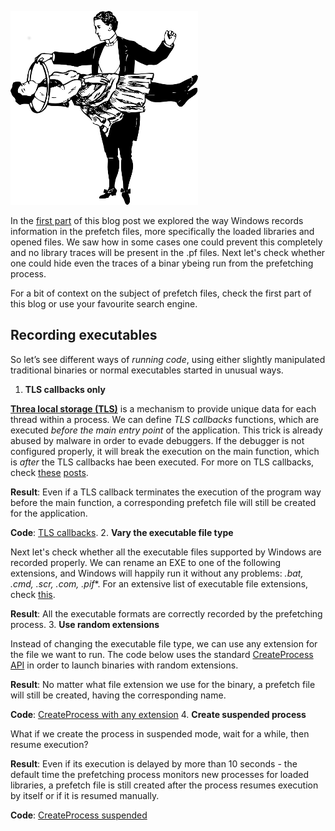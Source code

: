 ![Logo](/assets/images/tricks2.png)

In the [first part](https://livz.github.io/2017/06/29/exploring-prefetch-part-1.html) of this blog post we explored 
the way Windows records information in the prefetch files, more specifically the loaded libraries and opened files.
We saw how in some cases one could prevent this completely and no library traces will be present in the .pf files. 
Next let's check whether one could hide even the traces of a binar ybeing run from the prefetching process. 

For a bit of context on the subject of prefetch files, check the first part of this blog or use your favourite search engine.  

## Recording executables
So let’s see different ways of *running code*, using either slightly manipulated traditional binaries
or normal executables started in unusual ways.

1. __TLS callbacks only__

[**Threa local storage (TLS)**](https://msdn.microsoft.com/en-us/library/windows/desktop/ms686749(v=vs.85).aspx) is a mechanism 
to provide unique data for each thread within a process. We can define *TLS callbacks* functions, which are executed 
*before the main entry point* of the application. This trick is already abused by malware in order to evade debuggers. 
If the debugger is not configured properly, it will break the execution on the main function, which is *after* the TLS callbacks hae been executed. For more on TLS callbacks, check [these](http://waleedassar.blogspot.co.uk/2010/10/quick-look-at-tls-callbacks.html) [posts](http://www.hexblog.com/?p=9).

**Result**: Even if a TLS callback terminates the execution of the program way before the main function, a corresponding 
prefetch file will still be created for the application.

**Code**: [TLS callbacks](https://gist.github.com/livz/47d128220af3357a0616fb2f762ddcfd).
2. __Vary the executable file type__

Next let's check whether all the executable files supported by Windows are recorded properly. We can rename an EXE to one of the following extensions, and Windows will happily run it without any problems: *.bat, .cmd, .scr, .com, .pif**. For an extensive list of 
executable file extensions, check [this](https://www.lifewire.com/list-of-executable-file-extensions-2626061).

**Result**: All the executable formats are correctly recorded by the prefetching process. 
3. __Use random extensions__

Instead of changing the executable file type, we can use any extension for the file we want to run. The code below uses
the standard [CreateProcess API](https://msdn.microsoft.com/en-us/library/windows/desktop/ms682425(v=vs.85).aspx) in order to launch binaries with random extensions.

**Result**: No matter what file extension we use for the binary, a prefetch file will still be created, having the corresponding name.

**Code**: [CreateProcess with any extension](https://gist.github.com/livz/1c541884f88aac382392344137be9620)
4. __Create suspended process__

What if we create the process in suspended mode, wait for a while, then resume execution?

**Result**: Even if its execution is delayed by more than 10 seconds - the default time the prefetching process 
monitors new processes for loaded libraries, a prefetch file is still created after the process resumes execution by itself or if it is resumed manually.

**Code**: [CreateProcess suspended](https://gist.github.com/livz/cea4225c96036c4cbdc567d059c07487)
